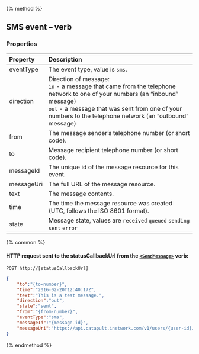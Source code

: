 {% method %}
##  SMS event – <SendMessage> verb

### Properties
| Property   | Description                                                                                                                                                                                                                                   |
|:-----------|:----------------------------------------------------------------------------------------------------------------------------------------------------------------------------------------------------------------------------------------------|
| eventType  | The event type, value is `sms`.                                                                                                                                                                                                               |
| direction  | Direction of message: <br> `in` - a message that came from the telephone network to one of your numbers (an “inbound” message) <br> `out` - a message that was sent from one of your numbers to the telephone network (an “outbound” message) |
| from       | The message sender’s telephone number (or short code).                                                                                                                                                                                        |
| to         | Message recipient telephone number (or short code).                                                                                                                                                                                           |
| messageId  | The unique id of the message resource for this event.                                                                                                                                                                                         |
| messageUri | The full URL of the message resource.                                                                                                                                                                                                         |
| text       | The message contents.                                                                                                                                                                                                                         |
| time       | The time the message resource was created (UTC, follows the ISO 8601 format).                                                                                                                                                                 |
| state      | Message state, values are `received` `queued` `sending` `sent` `error`                                                                                                                                                                        |

{% common %}
#### HTTP request sent to the statusCallbackUrl from the [`<SendMessage>`](../verbs/sendMessage.md) verb:

`POST http://[statusCallbackUrl]`

```json
{
    "to":"{to-number}",
    "time":"2016-02-20T12:40:17Z",
    "text":"This is a test message.",
    "direction":"out",
    "state":"sent",
    "from":"{from-number}",
    "eventType":"sms",
    "messageId":"{message-id}",
    "messageUri":"https://api.catapult.inetwork.com/v1/users/{user-id}/messages/{message-id}"
}
```

{% endmethod %}
